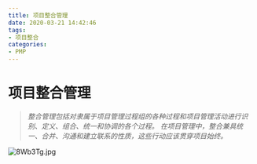 ```yaml
---
title: 项目整合管理
date: 2020-03-21 14:42:46
tags:
- 项目整合
categories:
- PMP
---
```


# 项目整合管理

> *整合管理包括对隶属于项目管理过程组的各种过程和项目管理活动进行识别、定义、组合、统一和协调的各个过程。 在项目管理中，整合兼具统一、合并、沟通和建立联系的性质，这些行动应该贯穿项目始终。*




![8Wb3Tg.jpg](https://s1.ax1x.com/2020/03/21/8Wb3Tg.jpg)